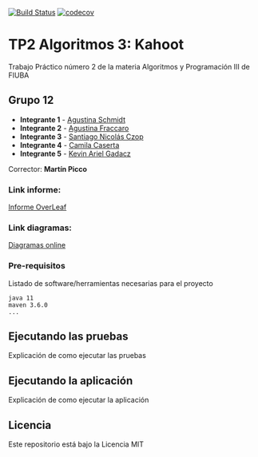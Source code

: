 [![Build Status](https://travis-ci.com/agusfraccaro/TP2-Algoritmos-3.svg?token=YZxuxqzbr4V9axn1ex75&branch=master)](https://travis-ci.com/github/agusfraccaro/TP2-Algoritmos-3)
[![codecov](https://codecov.io/gh/agusfraccaro/TP2-Algoritmos-3/branch/master/graph/badge.svg?token=BYHPPIYTWX)](https://codecov.io/gh/agusfraccaro/TP2-Algoritmos-3)

# TP2 Algoritmos 3: Kahoot

Trabajo Práctico número 2 de la materia Algoritmos y Programación III de FIUBA

## Grupo 12

* **Integrante 1** - [Agustina Schmidt](https://github.com/agusschmidt)
* **Integrante 2** - [Agustina Fraccaro](https://github.com/agusfraccaro)
* **Integrante 3** - [Santiago Nicolás Czop](https://github.com/Santiago-Czop)
* **Integrante 4** - [Camila Caserta](https://github.com/ccaserta)
* **Integrante 5** - [Kevin Ariel Gadacz](https://github.com/kevingadacz)

Corrector: **Martín Picco**

### Link informe: 

[Informe OverLeaf](https://www.overleaf.com/6946127717bfmqhrfvrryh)

### Link diagramas:

[Diagramas online](https://app.diagrams.net/#G1hpMyQL8DPGZu_8Gn1cA6cx-ZGXHk0fAF)

### Pre-requisitos

Listado de software/herramientas necesarias para el proyecto

```
java 11
maven 3.6.0
...
```

## Ejecutando las pruebas

Explicación de como ejecutar las pruebas

## Ejecutando la aplicación

Explicación de como ejecutar la aplicación

## Licencia

Este repositorio está bajo la Licencia MIT
